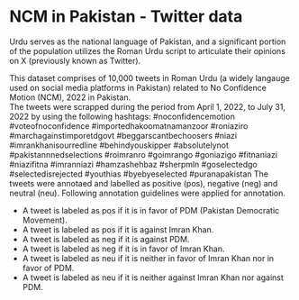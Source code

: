 # NCM in Pakistan - Twitter data
Urdu serves as the national language of Pakistan, and a significant portion of the population utilizes the Roman Urdu script to articulate their opinions on X (previously known as Twitter).

This dataset comprises of 10,000 tweets in Roman Urdu (a widely langauge used on social media platforms in Pakistan) related to No Confidence Motion (NCM), 2022 in Pakistan.  
The tweets were scrapped during the period from April 1, 2022, to July 31, 2022 by using the following hashtags:
#noconfidencemotion
#voteofnoconfidence
#importedhakoomatnamanzoor
#roniaziro
#marchagainstimporetdgovt
#beggarscantbechoosers
#niazi
#imrankhanisourredline
#behindyouskipper
#absolutelynot
#pakistannnedselections
#roimranro
#goimrango
#goniazigo
#fitnaniazi
#niazifitna
#imranniazi
#hamzashehbaz
#sherpmln
#goselectedgo
#selectedisrejected
#youthias
#byebyeselected
#puranapakistan
The tweets were annotaed and labelled as positive (pos), negative (neg) and neutral (neu). Following annotation guidelines were applied for annotation.
- A tweet is labeled as pos if it is in favor of PDM (Pakistan Democratic Movement).
- A tweet is labeled as pos if it is against Imran Khan.
- A tweet is labeled as neg if it is against PDM.
- A tweet is labeled as neg if it is in favor of Imran Khan.
- A tweet is labeled as neu if it is neither in favor of Imran Khan nor in favor of PDM.
- A tweet is labeled as neu if it is neither against Imran Khan nor against PDM.
